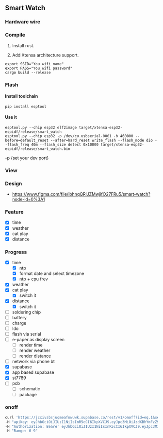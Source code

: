 ## Smart Watch
### Hardware wire

### Compile
1. Install rust.

2. Add Xtensa architecture support.

```
export SSID="You wifi name"
export PASS="You wifi password"
cargo build --release
```
### Flash
#### Install toolchain
```
pip install esptool
```
#### Use it
```
esptool.py --chip esp32 elf2image target/xtensa-esp32-espidf/release/smart_watch
esptool.py --chip esp32 -p /dev/cu.usbserial-0001 -b 460800 --before=default_reset --after=hard_reset write_flash --flash_mode dio --flash_freq 40m --flash_size detect 0x10000 target/xtensa-esp32-espidf/release/smart_watch.bin
```
-p {set your dev port}

### View

### Design
- https://www.figma.com/file/ibhnqQRiJZMwjifO27FRu5/smart-watch?node-id=0%3A1

### Feature

- [x] time
- [x] weather
- [x] cat play
- [x] distance

### Progress

- [x] time
    - [x] ntp
    - [x] format date and select timezone
    - [x] ntp + cpu frev
- [x] weather
- [x] cat play
    - [x] switch it
- [x] distance
    - [x] switch it
- [ ] soldering chip
- [ ] battery
- [ ] charge
- [ ] ldo
- [ ] flash via serial
- [ ] e-paper as display screen
    - [ ] render time
    - [ ] render weather
    - [ ] render distance
- [ ] network via phone bt
- [x] supabase
- [x] app based supabase
- [x] st7789
- [ ] pcb
    - [ ] schematic
    - [ ] package
### onoff

```bash
curl 'https://jcxivsbsjuqmeafnwuwk.supabase.co/rest/v1/onoff?id=eq.1&select=*' \
-H "apikey: eyJhbGciOiJIUzI1NiIsInR5cCI6IkpXVCJ9.eyJpc3MiOiJzdXBhYmFzZSIsInJlZiI6ImpjeGl2c2JzanVxbWVhZm53dXdrIiwicm9sZSI6ImFub24iLCJpYXQiOjE2NDcwNjYwOTEsImV4cCI6MTk2MjY0MjA5MX0.YP7o3MKM7sxsNioyuVuVqTIgdgJbKz638njLOnT9DRA" \
-H "Authorization: Bearer eyJhbGciOiJIUzI1NiIsInR5cCI6IkpXVCJ9.eyJpc3MiOiJzdXBhYmFzZSIsInJlZiI6ImpjeGl2c2JzanVxbWVhZm53dXdrIiwicm9sZSI6ImFub24iLCJpYXQiOjE2NDcwNjYwOTEsImV4cCI6MTk2MjY0MjA5MX0.YP7o3MKM7sxsNioyuVuVqTIgdgJbKz638njLOnT9DRA" \
-H "Range: 0-9"
```